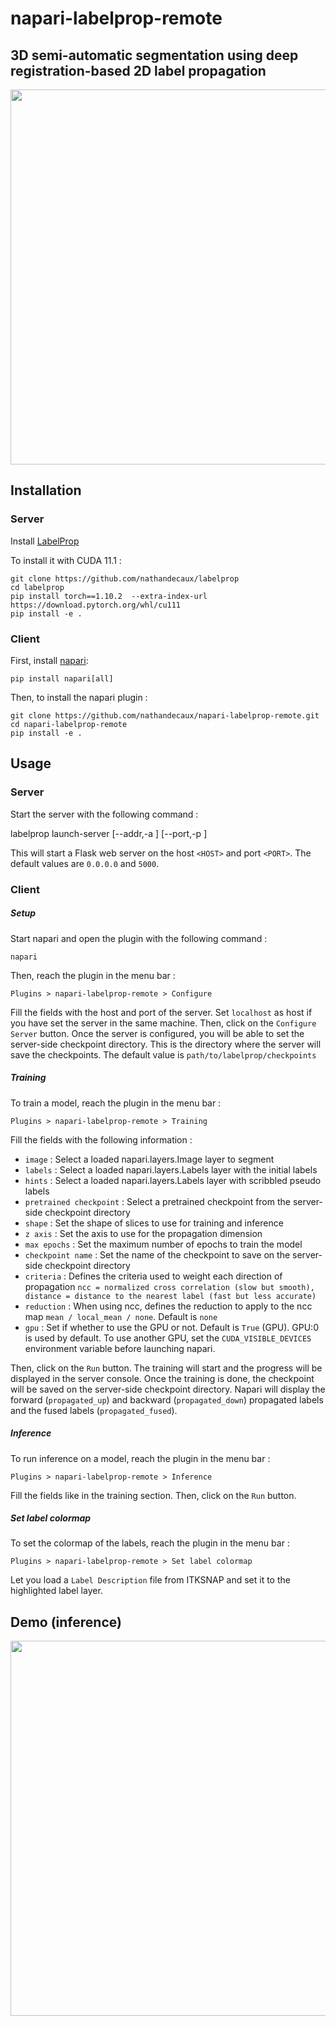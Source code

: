 # napari-labelprop-remote

3D semi-automatic segmentation using deep registration-based 2D label propagation
---------------------------------------------------------------------------------
<!-- insert image and center it -->
<p align="center">
  <img src="https://github.com/nathandecaux/labelprop.github.io/raw/main/client_server.drawio.svg" width="600">
</p>

## Installation

### Server

Install [LabelProp](https://github.com/nathandecaux/labelprop)

To install it with CUDA 11.1 :

    git clone https://github.com/nathandecaux/labelprop
    cd labelprop
    pip install torch==1.10.2  --extra-index-url https://download.pytorch.org/whl/cu111
    pip install -e .

### Client

First, install [napari](https://napari.org/tutorials/fundamentals/installation.html):

    pip install napari[all]

Then, to install the napari plugin :

    git clone https://github.com/nathandecaux/napari-labelprop-remote.git
    cd napari-labelprop-remote
    pip install -e .

## Usage

### Server

Start the server with the following command :

   labelprop launch-server [--addr,-a <HOST>] [--port,-p <PORT>]

This will start a Flask web server on the host `<HOST>` and port `<PORT>`. The default values are `0.0.0.0` and `5000`.

### Client

##### Setup

Start napari and open the plugin with the following command :

    napari

Then, reach the plugin in the menu bar :

    Plugins > napari-labelprop-remote > Configure

Fill the fields with the host and port of the server. Set `localhost` as host if you have set the server in the same machine. Then, click on the `Configure Server` button. Once the server is configured, you will be able to set the server-side checkpoint directory. This is the directory where the server will save the checkpoints. The default value is `path/to/labelprop/checkpoints`

##### Training

To train a model, reach the plugin in the menu bar :

    Plugins > napari-labelprop-remote > Training

Fill the fields with the following information :

-   `image` : Select a loaded napari.layers.Image layer to segment
-   `labels` : Select a loaded napari.layers.Labels layer with the initial labels
-  `hints` : Select a loaded napari.layers.Labels layer with scribbled pseudo labels
-  `pretrained checkpoint` : Select a pretrained checkpoint from the server-side checkpoint directory
- `shape` : Set the shape of slices to use for training and inference
- `z axis` : Set the axis to use for the propagation dimension
- `max epochs` : Set the maximum number of epochs to train the model
- `checkpoint name` : Set the name of the checkpoint to save on the server-side checkpoint directory
- `criteria` : Defines the criteria used to weight each direction of propagation `ncc = normalized cross correlation (slow but smooth), distance = distance to the nearest label (fast but less accurate)`
- `reduction` : When using ncc, defines the reduction to apply to the ncc map `mean / local_mean / none`. Default is `none`
- `gpu` : Set if whether to use the GPU or not. Default is `True` (GPU). GPU:0 is used by default. To use another GPU, set the `CUDA_VISIBLE_DEVICES` environment variable before launching napari.

Then, click on the `Run` button. The training will start and the progress will be displayed in the server console. Once the training is done, the checkpoint will be saved on the server-side checkpoint directory. Napari will display the forward (`propagated_up`) and backward (`propagated_down`) propagated labels and the fused labels (`propagated_fused`).

##### Inference

To run inference on a model, reach the plugin in the menu bar :

    Plugins > napari-labelprop-remote > Inference

Fill the fields like in the training section. Then, click on the `Run` button.

##### Set label colormap

To set the colormap of the labels, reach the plugin in the menu bar :

    Plugins > napari-labelprop-remote > Set label colormap

Let you load a `Label Description` file from ITKSNAP and set it to the highlighted label layer.

## Demo (inference)

<p align="center">
  <img src="https://github.com/nathandecaux/labelprop.github.io/raw/main/demo_cut.gif" width="600">
</p>
